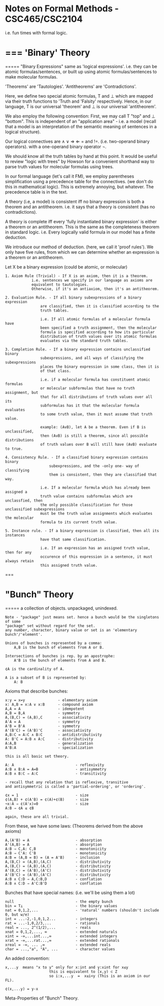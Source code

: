 
Notes on Formal Methods - CSC465/CSC2104
========================================
i.e. fun times with formal logic.

===
'Binary' Theory
===
===== "Binary Expressions" same as 'logical expressions'.
		i.e. they can be atomic formulas/sentences, or built up using
		atomic formulas/sentences to make molecular formulas.

'Theorems' are 'Tautologies'.
'Antitheorems' are 'Contradictions'.

Here, we define two special atomic formulas, T and ⊥ which are mapped via their 
truth functions to 'Truth and 'Falsity' respectively. Hence, in our language, 
T is our universal 'theorem' and ⊥ is our universal 'antitheorem'.

We also employ the following convention:
First, we may call T "top" and ⊥ "bottom". This is independent of
an "application area" - i.e. a model (recall that a model is an interpretation
of the semantic meaning of sentences in a logical structure). 

Our logical connectives are ∧ ∨ ⇒ ⇐ = and !=. 
(i.e. two-operand binary operators). with a one-operand binary operator ¬.

We should know all the truth tables by hand at this point.
It would be useful to review "logic with trees" by Howson for a convenient
shorthand way to parse truth values for molecular formulas using trees.

In our formal language (let's call it FM), we employ parentheses simplification
using a precedence table for the connectives. (we don't do this in mathematical logic).
This is extremely annoying, but whatever. The precedence table is in the text.

A theory (i.e, a model) is consistent iff no binary expression is both a theorem
and an antitheorem. i.e. it says that a theory is consistent (has no contradictions).

A theory is complete iff every 'fully instantiated binary expression' is either
a theorem or an antitheorem. This is the same as the completeness theorem in 
standard logic. i.e. Every logically valid formula in our model has a finite deduction.

We introduce our method of deduction. (here, we call it 'proof rules').
We only have five rules, from which we can determine whether an expression is a theorem
or an antitheorem. 

Let X be a binary expression (could be atomic, or molecular)

	1. Axiom Rule (Trivial) - If X is an axiom, then it is a theorem.
				i.e. sentences we specify in our language as axioms are
				equivalent to tautologies.
				Otherwise, if it's an antiaxiom, then it's an antitheorem.
	
	2. Evaluation Rule. - If all binary subexpressions of a binary expression
					are classified, then it is classified according to the
					truth tables.
					
					i.e. If all atomic formulas of a molecular formula have
					been specified a truth assignment, then the molecular 
					formula is specified according to how its particular
					distribution of truth values over its atomic formulas
					evaluates via the standard truth tables.
					
	3. Completion Rule. - If a binary expression contains unclassified binary
					subexpressions, and all ways of classifying the subexpressions
					places the binary expression in some class, then it is
					of that class.
					
					i.e. if a molecular formula has constituent atomic formulas
					or molecular subformulas that have no truth assignment, but
					that for all distributions of truth values over all its
					subformulas has it that the molecular formula evaluates
					to some truth value, then it must assume that truth value.
					
					example: (AvB), let A be a theorem. Even if B is unclassified,
					then (AvB) is still a theorem, since all possible distributions
					of truth values over B will still have (AvB) evaluate to true.
					
	4. Consistency Rule. - If a classified binary expression contains binary
						subexpressions, and the -only one- way of classifying
						them is consistent, then they are classified that way.
						
					i.e. If a molecular formula which has already been assigned a
					truth value contains subformulas which are unclassfied, then
					the only possible classification for those unclassified subexpressions
					must be the truth value assignments which evaluates the molecular
					formula to its current truth value.
					
	5. Instance rule. - If a binary expression is classified, then all its instances
					have that same classification.
					
					i.e. If an expression has an assigned truth value, then for any
					occurence of this expression in a sentence, it must always retain
					this assigned truth value.
					

===

"Bunch" Theory
===
===== a collection of objects. unpackaged, unindexed.

	Note - "package" just means set. hence a bunch would be the singletons of some
	"package" set without regard for the set.
	any number, character, binary value or set is an 'elementary bunch'/'element'.

	Unions of bunches is represented by a comma:
		A,B is the bunch of elements from A or B.
		
	Intersections of bunches is rep. by an apostrophe:
		A'B is the bunch of elements from A and B.
		
	¢A is the cardinality of A.
	
	A is a subset of B is represented by:
		A: B

Axioms that describe bunches:
	
	x:y = x=y				- elementary axiom
	x: A,B = x:A ∨ x:B		- compound axiom
	A,A = A					- idempotent
	A,B = B,A 				- symmetry	
	A,(B,C) = (A,B),C 		- associativity
	A'A = A 				- symmetry
	A'B = B'A 				- symmetry
	A'(B'C) = (A'B)'C 		- associativity
	A,B:C = A:C ∧ B:C 		- antidistributivity
	A: B'C = A:B ∧ A:C 		- distributivity
	A:A,B 					- generalization
	A'B:A 					- specialization

	this is all basic set theory.
	
	A: A 							- reflexivity
	A:B ∧ B:A = A=B					- antisymmetry
	A:B ∧ B:C ⇒ A:C					- transitivity
	
	- recall that any relation that is reflexive, transitive
	and antisymmetric is called a 'partial-ordering', or 'ordering'.
	
	¢x = 1 							- size
	¢(A,B) + ¢(A'B) = ¢(A)+¢(B)		- size
	¬x:A ⇒ ¢(A'x)=0					- size
	A:B ⇒ ¢A ≤ ¢B
	
	again, these are all trivial.
	
From these, we have some laws: (Theorems derived from the above axioms)

	A,(A'B) = A 					- absorption
	A'(A,B) = A 					- absorption
	A:B ⇒ C,A: C,B 					- monotonicity
	A:B ⇒ C'A: C'B 					- monotonicity
	A:B = (A,B = B) = (A = A'B)		- inclusion
	A,(B,C) = (A,B),(A,C)			- distributivity
	A,(B,C) = (A,B),(A,C)			- distributivity
	A'(B,C) = (A'B),(A'C)			- distributivity
	A'(B'C) = (A'B),(A'C)			- distributivity
	A:B ∧ C:D ⇒ A,C:B,D				- conflation
	A:B ∧ C:D ⇒ A'C:B'D				- conflation
	
Bunches that have special names: (i.e. we'll be using them a lot)

	null 							- the empty bunch
	bin = T⊥						- the binary values
	nat = 0,1,2,...					- 'natural' numbers (shouldn't include 0, but w/e)
	int = ...-2,-1,0,1,2...			- integers
	rat = ...-1,0,2/3,...			- rationals
	real = ..., 2^(1/2),...			- reals
	xnat = 0,1,2,..., ∞				- extended naturals
	xint = -∞,...int...,∞			- extended integers
	xrat = -∞,...rat...,∞			- extended rationals
	xreal = -∞, ... ,∞				- extended reals
	char = ...,"a", "A", ...		- character values
	
An added convention:
	
	x,...y 	means "x to y" only for x:int and y:xint for x≤y
						this is equivalent to [x,y) ‎⊂ Z
						so i:x,...y  =  x‎≤i<y (This is an axiom in our FL).
	
	¢(x,...y) = y-x
	

Meta-Properties of "Bunch" Theory.

